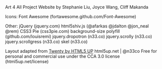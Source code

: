 Art 4 All Project Website
by Stephanie Liu, Joyce Wang, Cliff Makanda

Icons:
		Font Awesome (fortawesome.github.com/Font-Awesome)

Other:
		jQuery (jquery.com)
		html5shiv.js (@afarkas @jdalton @jon_neal @rem)
		CSS3 Pie (css3pie.com)
		background-size polyfill (github.com/louisremi)
		jquery.dropotron (n33.co)
		jquery.scrolly (n33.co)
		jquery.scrollgress (n33.co)
		skel (n33.co)

Layout adapted from [Twenty by HTML5 UP](https://github.com/old-jekyll-templates/Twenty-Jekyll-Theme)
html5up.net | @n33co
Free for personal and commercial use under the CCA 3.0 license (html5up.net/license)

